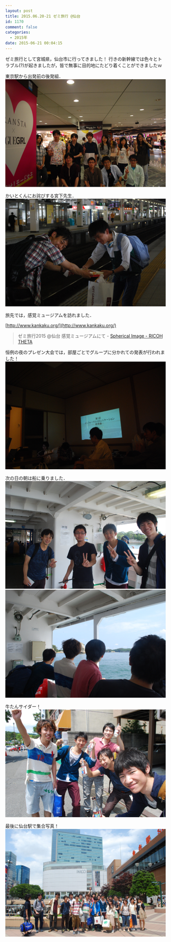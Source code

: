 ```yaml
---
layout: post
title: 2015.06.20-21 ゼミ旅行 @仙台
id: 1170
comment: false
categories:
  - 2015年
date: 2015-06-21 00:04:15
---
```


ゼミ旅行として宮城県，仙台市に行ってきました！
行きの新幹線では色々とトラブル(?)が起きましたが，皆で無事に目的地にたどり着くことができましたｗ

東京駅から出発前の後発組．
[![19198441306_0ae06cd27a_k](/wp-content/uploads/2015/06/19198441306_0ae06cd27a_k.jpg)](/wp-content/uploads/2015/06/19198441306_0ae06cd27a_k.jpg)

かいとくんにお詫びする宮下先生．
[![19036950718_72b1f248cf_k](/wp-content/uploads/2015/06/19036950718_72b1f248cf_k.jpg)](/wp-content/uploads/2015/06/19036950718_72b1f248cf_k.jpg)

旅先では，感覚ミュージアムを訪れました．

[http://www.kankaku.org/](http://www.kankaku.org/)

<blockquote data-width="500" data-height="375" class="ricoh-theta-spherical-image" >ゼミ旅行2015 @仙台 感覚ミュージアムにて - <a href="https://theta360.com/s/e2KVgBvQsiwDcB1CtpByKirFk" target="_blank">Spherical Image - RICOH THETA</a></blockquote>
<script async src="https://theta360.com/widgets.js" charset="utf-8"></script>

恒例の夜のプレゼン大会では，部屋ごとでグループに分かれての発表が行われました！
[![dsc_0179_19224809035_o](/wp-content/uploads/2015/06/dsc_0179_19224809035_o.jpg)](/wp-content/uploads/2015/06/dsc_0179_19224809035_o.jpg)

次の日の朝は船に乗りました．
[![19038822289_17dc3617fa_k](/wp-content/uploads/2015/06/19038822289_17dc3617fa_k.jpg)](/wp-content/uploads/2015/06/19038822289_17dc3617fa_k.jpg)
[![19038273008_0b884163da_k](/wp-content/uploads/2015/06/19038273008_0b884163da_k.jpg)](/wp-content/uploads/2015/06/19038273008_0b884163da_k.jpg)

牛たんサイダー！
[![18603416994_e959182e62_k](/wp-content/uploads/2015/06/18603416994_e959182e62_k.jpg)](/wp-content/uploads/2015/06/18603416994_e959182e62_k.jpg)

最後に仙台駅で集合写真！
[![19039754389_ece73b4031_k](/wp-content/uploads/2015/06/19039754389_ece73b4031_k.jpg)](/wp-content/uploads/2015/06/19039754389_ece73b4031_k.jpg)
